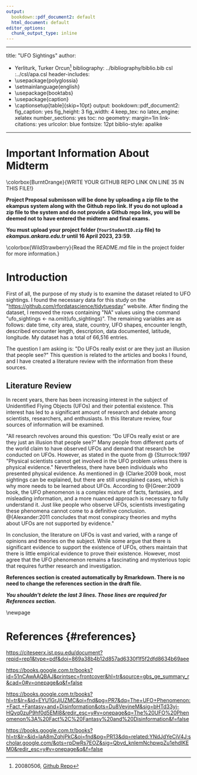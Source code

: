 ```yaml
---
output:
  bookdown::pdf_document2: default
  html_document: default
editor_options: 
  chunk_output_type: inline
---
```

 ---
title: "UFO Sightings"
author: 
   - Yerliturk, Turker Orcun[^1]
 bibliography: ../bibliography/biblio.bib
 csl :../csl/apa.csl
header-includes:
  - \usepackage{polyglossia}
  - \setmainlanguage{english}
  - \usepackage{booktabs}
  - \usepackage{caption} 
  - \captionsetup[table]{skip=10pt}
output:
  bookdown::pdf_document2:
    fig_caption: yes
    fig_height: 3
    fig_width: 4
    keep_tex: no
    latex_engine: xelatex
    number_sections: yes
    toc: no
geometry: margin=1in
link-citations: yes
urlcolor: blue
fontsize: 12pt
biblio-style: apalike
---


<!-- ======================================================================= -->
<!-- ============================== FOOTNOTES ============================== -->
<!-- ======================================================================= -->
[^1]: 20080506, [Github Repo](https://github.com/orcunyerliturk/midterm)

# Important Information About Midterm

\colorbox{BurntOrange}{WRITE YOUR GITHUB REPO LINK ON LINE 35 IN THIS FILE!}

**Project Proposal submisson will be done by uploading a zip file to the ekampus system along with the Github repo link. If you do not upload a zip file to the system and do not provide a Github repo link, you will be deemed not to have entered the midterm and final exams.**

**You must upload your project folder (`YourStudentID.zip` file) to *ekampus.ankara.edu.tr* until 16 April 2023, 23:59.**

\colorbox{WildStrawberry}{Read the README.md file in the project folder for more information.}

# Introduction
First of all, the purpose of my study is to examine the dataset related to UFO sightings. I found the necessary data for this study on the "https://github.com/rfordatascience/tidytuesday" website. After finding the dataset, I removed the rows containing "NA" values using the command "ufo_sightings <- na.omit(ufo_sightings)". The remaining variables are as follows: date time, city area, state, country, UFO shapes, encounter length, described encounter length, description, data documented, latitude, longitude. My dataset has a total of 66,516 entries.

The question I am asking is: "Do UFOs really exist or are they just an illusion that people see?" This question is related to the articles and books I found, and I have created a literature review with the information from these sources.

## Literature Review

In recent years, there has been increasing interest in the subject of Unidentified Flying Objects (UFOs) and their potential existence. This interest has led to a significant amount of research and debate among scientists, researchers, and enthusiasts. In this literature review, four sources of information will be examined.

"All research revolves around this question: “Do UFOs really exist or are they just an illusion that people see?” Many people from different parts of the world claim to have observed UFOs and demand that research be conducted on UFOs. However, as stated in the quote from @ {Sturrock:1997 "Physical scientists cannot get involved in the UFO problem unless there is physical evidence." Nevertheless, there have been individuals who presented physical evidence. As mentioned in @ {Clarke:2009 book, most sightings can be explained, but there are still unexplained cases, which is why more needs to be learned about UFOs. According to @{Greer:2009 book, the UFO phenomenon is a complex mixture of facts, fantasies, and misleading information, and a more nuanced approach is necessary to fully understand it. Just like people who observe UFOs, scientists investigating these phenomena cannot come to a definitive conclusion. @{Alexander:2011 concludes that most conspiracy theories and myths about UFOs are not supported by evidence."

In conclusion, the literature on UFOs is vast and varied, with a range of opinions and theories on the subject. While some argue that there is significant evidence to support the existence of UFOs, others maintain that there is little empirical evidence to prove their existence. However, most agree that the UFO phenomenon remains a fascinating and mysterious topic that requires further research and investigation.




**References section is created automatically by Rmarkdown. There is no need to change the references section in the draft file.**

**_You shouldn't delete the last 3 lines. Those lines are required for References section._**

\newpage
# References {#references}
<div id="refs"></div>

https://citeseerx.ist.psu.edu/document?repid=rep1&type=pdf&doi=869a38b4b12d857ad6330f1f5f2dfd8634b69aee

https://books.google.com.tr/books?id=51nCAwAAQBAJ&printsec=frontcover&hl=tr&source=gbs_ge_summary_r&cad=0#v=onepage&q&f=false

https://books.google.com.tr/books?hl=tr&lr=&id=EYU1GrJjUZMC&oi=fnd&pg=PR7&dq=The+UFO+Phenomenon:+Fact,+Fantasy+and+Disinformation&ots=Du8VevjneM&sig=bHTd33yj-HQyq0zuP9hf0d5EMI8&redir_esc=y#v=onepage&q=The%20UFO%20Phenomenon%3A%20Fact%2C%20Fantasy%20and%20Disinformation&f=false

https://books.google.com.tr/books?hl=tr&lr=&id=IaA8mZqhjPkC&oi=fnd&pg=PR13&dq=related:YNdJdYeCiV4J:scholar.google.com/&ots=rpDwRs7EOZ&sig=Qbvd_knIemNchpwpZu1ehdIKEM0&redir_esc=y#v=onepage&q&f=false
